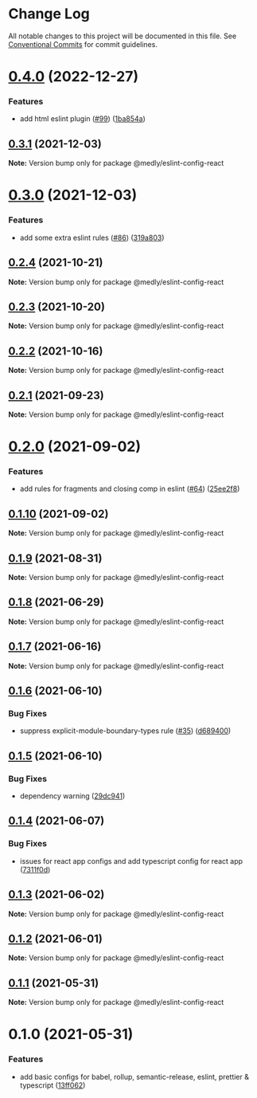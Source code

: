 # Change Log

All notable changes to this project will be documented in this file.
See [Conventional Commits](https://conventionalcommits.org) for commit guidelines.

# [0.4.0](https://github.com/medly/configs/compare/@medly/eslint-config-react@0.3.1...@medly/eslint-config-react@0.4.0) (2022-12-27)


### Features

* add html eslint plugin ([#99](https://github.com/medly/configs/issues/99)) ([1ba854a](https://github.com/medly/configs/commit/1ba854a8a2aaf49e005f2d2d3864b37bf4e938a1))





## [0.3.1](https://github.com/medly/configs/compare/@medly/eslint-config-react@0.3.0...@medly/eslint-config-react@0.3.1) (2021-12-03)

**Note:** Version bump only for package @medly/eslint-config-react





# [0.3.0](https://github.com/medly/configs/compare/@medly/eslint-config-react@0.2.4...@medly/eslint-config-react@0.3.0) (2021-12-03)


### Features

* add some extra eslint rules ([#86](https://github.com/medly/configs/issues/86)) ([319a803](https://github.com/medly/configs/commit/319a8033319c8b63634659363de0f8eb473b92fc))





## [0.2.4](https://github.com/medly/configs/compare/@medly/eslint-config-react@0.2.3...@medly/eslint-config-react@0.2.4) (2021-10-21)

**Note:** Version bump only for package @medly/eslint-config-react





## [0.2.3](https://github.com/medly/configs/compare/@medly/eslint-config-react@0.2.2...@medly/eslint-config-react@0.2.3) (2021-10-20)

**Note:** Version bump only for package @medly/eslint-config-react





## [0.2.2](https://github.com/medly/configs/compare/@medly/eslint-config-react@0.2.1...@medly/eslint-config-react@0.2.2) (2021-10-16)

**Note:** Version bump only for package @medly/eslint-config-react





## [0.2.1](https://github.com/medly/configs/compare/@medly/eslint-config-react@0.2.0...@medly/eslint-config-react@0.2.1) (2021-09-23)

**Note:** Version bump only for package @medly/eslint-config-react





# [0.2.0](https://github.com/medly/configs/compare/@medly/eslint-config-react@0.1.10...@medly/eslint-config-react@0.2.0) (2021-09-02)


### Features

* add rules for fragments and closing comp in eslint ([#64](https://github.com/medly/configs/issues/64)) ([25ee2f8](https://github.com/medly/configs/commit/25ee2f85f28b7268e5f9345aa210e1b10f97cd8d))





## [0.1.10](https://github.com/medly/configs/compare/@medly/eslint-config-react@0.1.9...@medly/eslint-config-react@0.1.10) (2021-09-02)

**Note:** Version bump only for package @medly/eslint-config-react





## [0.1.9](https://github.com/medly/configs/compare/@medly/eslint-config-react@0.1.8...@medly/eslint-config-react@0.1.9) (2021-08-31)

**Note:** Version bump only for package @medly/eslint-config-react





## [0.1.8](https://github.com/medly/configs/compare/@medly/eslint-config-react@0.1.7...@medly/eslint-config-react@0.1.8) (2021-06-29)

**Note:** Version bump only for package @medly/eslint-config-react





## [0.1.7](https://github.com/medly/configs/compare/@medly/eslint-config-react@0.1.6...@medly/eslint-config-react@0.1.7) (2021-06-16)

**Note:** Version bump only for package @medly/eslint-config-react





## [0.1.6](https://github.com/medly/configs/compare/@medly/eslint-config-react@0.1.5...@medly/eslint-config-react@0.1.6) (2021-06-10)


### Bug Fixes

* suppress explicit-module-boundary-types rule ([#35](https://github.com/medly/configs/issues/35)) ([d689400](https://github.com/medly/configs/commit/d689400d09520caf5c3913046ded3c2dc4cd0dc8))





## [0.1.5](https://github.com/medly/configs/compare/@medly/eslint-config-react@0.1.4...@medly/eslint-config-react@0.1.5) (2021-06-10)


### Bug Fixes

* dependency warning ([29dc941](https://github.com/medly/configs/commit/29dc9416844032c6d3680fdbecaa3054af4f31f5))





## [0.1.4](https://github.com/medly/configs/compare/@medly/eslint-config-react@0.1.3...@medly/eslint-config-react@0.1.4) (2021-06-07)


### Bug Fixes

* issues for react app configs and add typescript config for react app ([7311f0d](https://github.com/medly/configs/commit/7311f0d210dfd264757b97375e504cc6c097074b))





## [0.1.3](https://github.com/medly/configs/compare/@medly/eslint-config-react@0.1.2...@medly/eslint-config-react@0.1.3) (2021-06-02)

**Note:** Version bump only for package @medly/eslint-config-react





## [0.1.2](https://github.com/medly/configs/compare/@medly/eslint-config-react@0.1.1...@medly/eslint-config-react@0.1.2) (2021-06-01)

**Note:** Version bump only for package @medly/eslint-config-react





## [0.1.1](https://github.com/medly/configs/compare/@medly/eslint-config-react@0.1.0...@medly/eslint-config-react@0.1.1) (2021-05-31)

**Note:** Version bump only for package @medly/eslint-config-react





# 0.1.0 (2021-05-31)


### Features

* add basic configs for babel, rollup, semantic-release, eslint, prettier & typescript ([13ff062](https://github.com/medly/configs/commit/13ff0623177c58378914d01031328d71504653af))
